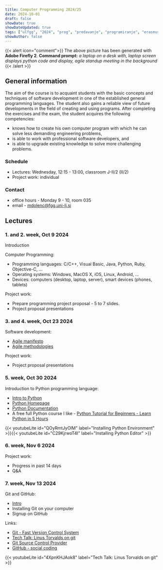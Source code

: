 ```yaml
---
title: Computer Programming 2024/25
date: 2024-10-01
draft: false
showDate: true
showDateUpdated: true
tags: ["ulfgg", "2024", "prog", "predavanje", "programiranje", "erasmus", "computer programming"]
showAuthor: false
---
```


{{< alert icon="comment">}}
The above picture has been generated with **Adobe Firefly 2**.
**Command prompt:** *a laptop on a desk with, laptop screen displays python code and display, agile standup meeting in the background*
{{< /alert >}}

## General information

The aim of the course is to acquaint students with the basic concepts and techniques of software development in one of the established general programming languages. The student also gains a reliable view of future developments in the field of creating and using programs. After completing the exercises and the exam, the student acquires the following competencies:

- knows how to create his own computer program with which he can solve less demanding engineering problems,
- is able to work with professional software developers, and
- is able to upgrade existing knowledge to solve more challenging problems.

### Schedule

- Lectures: Wednesday, 12:15 - 13:00, classroom J-II/2 (II/2)
- Project work: individual

### Contact

- office hours - Monday 9 - 10, room 035
- email - [mdolenc@fgg.uni-lj.si](mailto:mdolenc@fgg.uni-lj.si)

## Lectures

### 1. and 2. week, Oct 9 2024

Introduction

Computer Programming:
- Programming languages: C/C++, Visual Basic, Java, Python, Ruby, Objective-C, ...
- Operating systems: Windows, MacOS X, iOS, Linux, Android, ...
- Devices: computers (desktop, laptop, server), smart devices (phones, tablets)

Project work:
- Prepare programming project proposal - 5 to 7 slides.
- Project proposal presentations 

### 3. and 4. week, Oct 23 2024

Software development: 
- [Agile manifesto](https://agilemanifesto.org)
- [Agile methodologies](/files/BIM_A+3.2_Agile_methodologies.pdf)

Project work:
- Project proposal presentations 

### 5. week, Oct 30 2024

Introduction to Python programming language:
- [Intro to Python](/files/BIM_A+3.2_Python.pdf)
- [Python Homepage](https://www.python.org)
- [Python Documentation](https://docs.python.org/3/)
- A free full Python course I like - [Python Tutorial for Beginners - Learn Python in 5 Hours](https://www.youtube.com/watch?v=t8pPdKYpowI)

{{< youtubeLite id="QOyRmtJyOIM" label="Installing Python Environment" >}}{{< youtubeLite id="C29KjrwoT4I" label="Installing Python Editor" >}}

### 6. week, Nov 6 2024

Project work:
- Progress in past 14 days
- Q&A 

### 7. week, Nov 13 2024

Git and GitHub:
- [Intro](/files/BIM_A+3.2_Git_and_GitHub.pdf)
- Installing Git on your computer
- Signup on GitHub

Links:
- [Git - Fast Version Control System](http://git-scm.com/)
- [Tech Talk: Linus Torvalds on git](http://www.youtube.com/watch?v=4XpnKHJAok8)
- [Git Source Control Provider](http://gitscc.codeplex.com/)
- [GitHub - social coding](https://github.com/)

{{< youtubeLite id="4XpnKHJAok8" label="Tech Talk: Linus Torvalds on git" >}}

